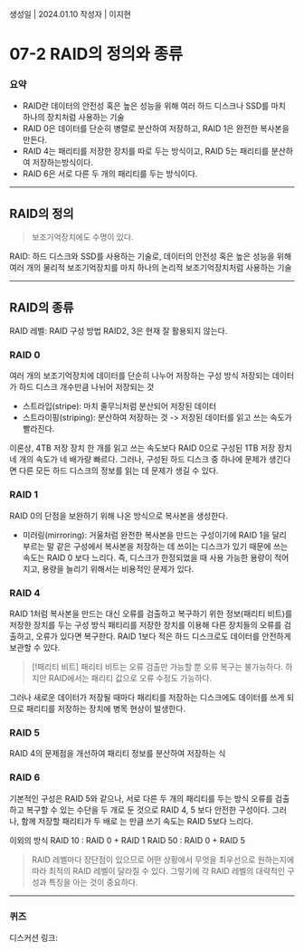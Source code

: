 생성일 | 2024.01.10
작성자 | 이지현
# 07-2 RAID의 정의와 종류

### 요약
- RAID란 데이터의 안전성 혹은 높은 성능을 위해 여러 하드 디스크나 SSD를 마치 하나의 장치처럼 사용하는 기술
- RAID 0은 데이터를 단순히 병렬로 분산하여 저장하고, RAID 1은 완전한 복사본을 만든다.
- RAID 4는 패리티를 저장한 장치를 따로 두는 방식이고, RAID 5는 패리티를 분산하여 저장하는방식이다.
- RAID 6은 서로 다른 두 개의 패리티를 두는 방식이다.

---
## RAID의 정의

> 보조기억장치에도 수명이 있다.

RAID: 하드 디스크와 SSD를 사용하는 기술로, 데이터의 안전성 혹은 높은 성능을 위해 여러 개의 물리적 보조기억장치를 마치 하나의 논리적 보조기억장치처럼 사용하는 기술

---

## RAID의 종류

RAID 레벨: RAID 구성 방법
RAID2, 3은 현재 잘 활용되지 않는다.

### RAID 0
여러 개의 보조기억장치에 데이터를 단순히 나누어 저장하는 구성 방식
저장되는 데이터가 하드 디스크 개수만큼 나뉘어 저장되는 것
- 스트라입(stripe): 마치 줄무늬처럼 분산되어 저장된  데이터
- 스트라이핑(striping): 분산하여 저장하는 것
-> 저장된 데이터를 읽고 쓰는 속도가 빨라진다.

이론상, 4TB 저장 장치 한 개를 읽고 쓰는 속도보다 RAID 0으로 구성된 1TB 저장 장치 네 개의 속도가 네 배가량 빠르다.
그러나, 구성된 하드 디스크 중 하나에 문제가 생긴다면 다른 모든 하드 디스크의 정보를 읽는 데 문제가 생길 수 있다.

### RAID 1
RAID 0의 단점을 보완하기 위해 나온 방식으로 복사본을 생성한다.
- 미러링(mirroring): 거울처럼 완전한 복사본을 만드는 구성이기에 RAID 1을 달리 부르는 말
같은 구성에서 복사본을 저장하는 데 쓰이는 디스크가 있기 때문에 쓰는 속도는 RAID 0 보다 느리다. 즉, 디스크가 한정되었을 때 사용 가능한 용량이 적어지고, 용량을 늘리기 위해서는 비용적인 문제가 있다.

### RAID 4
RAID 1처럼 복사본을 만드는 대신 오류를 검출하고 복구하기 위한 정보(패리티 비트)를 저장한 장치를 두는 구성 방식
패티리를 저장한 장치를 이용해 다른 장치들의 오류를 검출하고, 오류가 있다면 복구한다.
RAID 1보다 적은 하드 디스크로도 데이터를 안전하게 보관할 수 있다.

> [!패리티 비트]
> 패리티 비트는 오류 검출만 가능할 뿐 오류 복구는 불가능하다. 하지만 RAID에서는 패리티 값으로 오류 수정도 가능하다.

그러나 새로운 데이터가 저장될 때마다 패리티를 저장하는 디스크에도 데이터를 쓰게 되므로 패리티를 저장하는 장치에 병목 현상이 발생한다.
### RAID 5
RAID 4의 문제점을 개선하여 패리티 정보를 분산하여 저장하는 식

### RAID 6
기본적인 구성은 RAID 5와 같으나, 서로 다른 두 개의 패리티를 두는 방식
오류를 검출하고 복구할 수 있는 수단을 두 개로 둔 것으로 RAID 4, 5 보다 안전한 구성이다.
그러나, 함께 저장할 패리티가 두 배로 는 만큼 쓰기 속도는 RAID 5보다 느리다.

이외의 방식
RAID 10 : RAID 0 + RAID 1
RAID 50 : RAID 0 + RAID 5

> RAID 레벨마다 장단점이 있으므로 어떤 상황에서 무엇을 최우선으로 원하는지에 따라 최적의 RAID 레벨이 달라질 수 있다. 그렇기에 각 RAID 레벨의 대략적인 구성과 특징을 아는 것이 중요하다.

----
### 퀴즈

디스커션 링크: